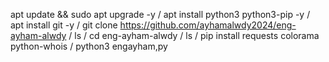 apt update && sudo apt upgrade -y  /
apt install python3 python3-pip -y /
apt install git -y /
git clone https://github.com/ayhamalwdy2024/eng-ayham-alwdy /
ls /
cd eng-ayham-alwdy /
ls /
pip install requests colorama python-whois /
python3 engayham,py 
 
